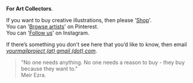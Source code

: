 **For Art Collectors**.

If you want to buy creative illustrations, then please '<a href="https://yourmailproject.stores.instamojo.com" target="_blank">Shop</a>'.  
You can '<a href="https://in.pinterest.com/yourmailproject" target="_blank">Browse artists</a>' on Pinterest.  
You can '<a href="https://www.instagram.com/yourmailproject" target="_blank">Follow us</a>' on Instagram.

If there’s something you don’t see here that you’d like to know, then email  
[_yourmailproject (at) gmail (dot) com_](mailto:yourmailproject@gmail.com).

> "No one needs anything. No one needs a reason to buy - they buy because they want to."  
> Meir Ezra.